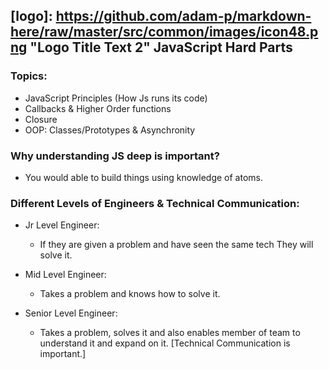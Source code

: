   ## [logo]: https://github.com/adam-p/markdown-here/raw/master/src/common/images/icon48.png "Logo Title Text 2" JavaScript Hard Parts
  
  ### Topics:
  - JavaScript Principles (How Js runs its code)
  - Callbacks & Higher Order functions
  - Closure
  - OOP: Classes/Prototypes & Asynchronity
  
  
  ### Why understanding JS deep is important?
  - You would able to build things using knowledge of atoms. 
  
  
  ### Different Levels of Engineers & Technical Communication:
  - Jr Level Engineer: 
    - If they are given a problem and have seen the same tech
    They will solve it.
    
  - Mid Level Engineer:
    - Takes a problem and knows how to solve it.
   
  - Senior Level Engineer:
    - Takes a problem, solves it and also enables member of team to understand it and expand on it. [Technical Communication is important.]  
